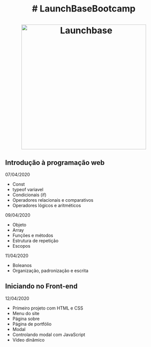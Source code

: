 
<h1 align="center">
    # LaunchBaseBootcamp<br><br>
    <img alt="Launchbase" src="https://storage.googleapis.com/golden-wind/bootcamp-launchbase/logo.png" width="400px" />
</h1>

<h2>Introdução à programação web</h2>
<p>07/04/2020</p>
<ul>
<li>Const</li>
<li>typeof variavel</li>
<li>Condicionais (if)</li>
<li>Operadores relacionais e comparativos</li>
<li>Operadores lógicos e aritméticos</li>
</ul>

<p>09/04/2020</p>
<ul>
<li>Objeto</li>
<li>Array</li>
<li>Funções e métodos</li>
<li>Estrutura de repetição</li>
<li>Escopos</li>
</ul>

<p>11/04/2020</p>
<ul>
<li>Boleanos</li>
<li>Organização, padronização e escrita</li>
</ul>

<h2>Iniciando no Front-end</h2>

<p>12/04/2020</p>
<ul>
<li>Primeiro projeto com HTML e CSS</li>
<li>Menu do site</li>
<li>Página sobre</li>
<li>Página de portfólio</li>
<li>Modal</li>
<li>Controlando modal com JavaScript</li>
<li>Vídeo dinâmico</li>
</ul>